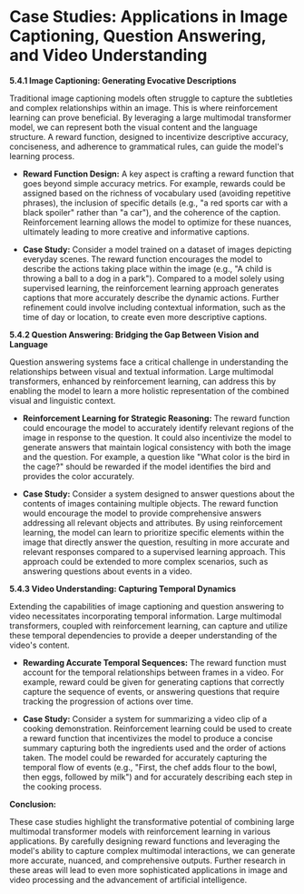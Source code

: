 # Case Studies: Applications in Image Captioning, Question Answering, and Video Understanding


**5.4.1 Image Captioning: Generating Evocative Descriptions**

Traditional image captioning models often struggle to capture the subtleties and complex relationships within an image.  This is where reinforcement learning can prove beneficial.  By leveraging a large multimodal transformer model, we can represent both the visual content and the language structure.  A reward function, designed to incentivize descriptive accuracy, conciseness, and adherence to grammatical rules, can guide the model's learning process.

* **Reward Function Design:**  A key aspect is crafting a reward function that goes beyond simple accuracy metrics.  For example, rewards could be assigned based on the richness of vocabulary used (avoiding repetitive phrases), the inclusion of specific details (e.g., "a red sports car with a black spoiler" rather than "a car"), and the coherence of the caption.  Reinforcement learning allows the model to optimize for these nuances, ultimately leading to more creative and informative captions.

* **Case Study:**  Consider a model trained on a dataset of images depicting everyday scenes.  The reward function encourages the model to describe the actions taking place within the image (e.g., "A child is throwing a ball to a dog in a park").  Compared to a model solely using supervised learning, the reinforcement learning approach generates captions that more accurately describe the dynamic actions.  Further refinement could involve including contextual information, such as the time of day or location, to create even more descriptive captions.

**5.4.2 Question Answering: Bridging the Gap Between Vision and Language**

Question answering systems face a critical challenge in understanding the relationships between visual and textual information.  Large multimodal transformers, enhanced by reinforcement learning, can address this by enabling the model to learn a more holistic representation of the combined visual and linguistic context.

* **Reinforcement Learning for Strategic Reasoning:** The reward function could encourage the model to accurately identify relevant regions of the image in response to the question.  It could also incentivize the model to generate answers that maintain logical consistency with both the image and the question.  For example, a question like "What color is the bird in the cage?" should be rewarded if the model identifies the bird and provides the color accurately.

* **Case Study:** Consider a system designed to answer questions about the contents of images containing multiple objects.  The reward function would encourage the model to provide comprehensive answers addressing all relevant objects and attributes.  By using reinforcement learning, the model can learn to prioritize specific elements within the image that directly answer the question, resulting in more accurate and relevant responses compared to a supervised learning approach.  This approach could be extended to more complex scenarios, such as answering questions about events in a video.


**5.4.3 Video Understanding: Capturing Temporal Dynamics**

Extending the capabilities of image captioning and question answering to video necessitates incorporating temporal information.  Large multimodal transformers, coupled with reinforcement learning, can capture and utilize these temporal dependencies to provide a deeper understanding of the video's content.

* **Rewarding Accurate Temporal Sequences:** The reward function must account for the temporal relationships between frames in a video.  For example, reward could be given for generating captions that correctly capture the sequence of events, or answering questions that require tracking the progression of actions over time.

* **Case Study:**  Consider a system for summarizing a video clip of a cooking demonstration.  Reinforcement learning could be used to create a reward function that incentivizes the model to produce a concise summary capturing both the ingredients used and the order of actions taken.  The model could be rewarded for accurately capturing the temporal flow of events (e.g., "First, the chef adds flour to the bowl, then eggs, followed by milk") and for accurately describing each step in the cooking process.

**Conclusion:**

These case studies highlight the transformative potential of combining large multimodal transformer models with reinforcement learning in various applications.  By carefully designing reward functions and leveraging the model's ability to capture complex multimodal interactions, we can generate more accurate, nuanced, and comprehensive outputs.  Further research in these areas will lead to even more sophisticated applications in image and video processing and the advancement of artificial intelligence.


